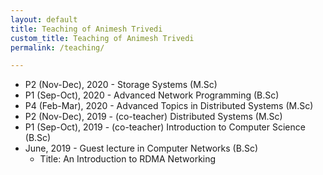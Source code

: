 ```yaml
---
layout: default
title: Teaching of Animesh Trivedi
custom_title: Teaching of Animesh Trivedi
permalink: /teaching/

---
```

  * P2 (Nov-Dec), 2020 - Storage Systems (M.Sc)
  * P1 (Sep-Oct), 2020 - Advanced Network Programming (B.Sc)
  * P4 (Feb-Mar), 2020 - Advanced Topics in Distributed Systems (M.Sc)
  * P2 (Nov-Dec), 2019 - (co-teacher) Distributed Systems (M.Sc)
  * P1 (Sep-Oct), 2019 - (co-teacher) Introduction to Computer Science (B.Sc) 
  * June, 2019 - Guest lecture in Computer Networks (B.Sc) 
    * Title: An Introduction to RDMA Networking

